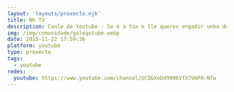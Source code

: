 ```yaml
---
layout: 'layouts/proxecto.njk'
title: Nh TV
description: Canle de Youtube - Se é a túa e lle queres engadir unha descripción e etiquetas, ponte en contacto con nós.
img: /img/comunidade/galegotube.webp
date: 2015-11-22 17:59:36
platform: youtube
type: proxecto
tags:
  - youtube
redes:
  youtube: https://www.youtube.com/channel/UCQGXoDd9906VfX7VmP8-N7w
---
```


